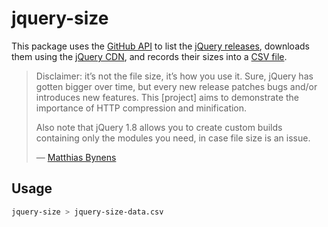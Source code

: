 # jquery-size

This package uses the [GitHub API](https://developer.github.com/v3/repos/#list-tags) to list the [jQuery releases](https://github.com/jquery/jquery/releases), downloads them using the [jQuery CDN](https://code.jquery.com/), and records their sizes into a
[CSV file](https://en.wikipedia.org/wiki/Comma-separated_values).

> Disclaimer: it’s not the file size, it’s how you use it. Sure, jQuery has gotten bigger over time, but every new release patches bugs and/or introduces new features. This [project] aims to demonstrate the importance of HTTP compression and minification.
>
> Also note that jQuery 1.8 allows you to create custom builds containing only the modules you need, in case file size is an issue.
> 
> &mdash; [Matthias Bynens](https://mathiasbynens.be/demo/jquery-size)

## Usage

```sh
jquery-size > jquery-size-data.csv
```
